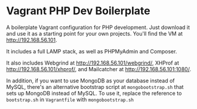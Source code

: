Vagrant PHP Dev Boilerplate
===========================

A boilerplate Vagrant configuration for PHP development. Just download it and use it as a starting point for your own projects. You'll find the VM at http://192.168.56.101.

It includes a full LAMP stack, as well as PHPMyAdmin and Composer.

It also includes Webgrind at http://192.168.56.101/webgrind/, XHProf at http://192.168.56.101/xhprof/, and Mailcatcher at http://192.168.56.101:1080/.

In addition, if you want to use MongoDB as your database instead of MySQL, there's an alternative bootstrap script at `mongobootstrap.sh` that sets up MongoDB instead of MySQL. To use it, replace the reference to `bootstrap.sh` in `Vagrantfile` with `mongobootstrap.sh`
